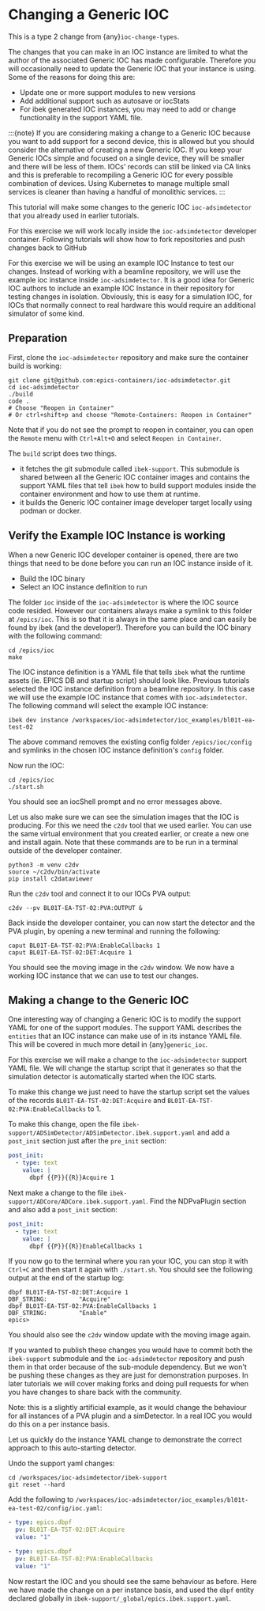 # Changing a Generic IOC

This is a type 2 change from {any}`ioc-change-types`.

The changes that you can make in an IOC instance are limited to what
the author of the associated Generic IOC has made configurable.
Therefore you will
occasionally need to update the Generic IOC that your instance is using.
Some of the reasons for doing this are:

- Update one or more support modules to new versions
- Add additional support such as autosave or iocStats
- For ibek generated IOC instances, you may need to add or change functionality
  in the support YAML file.

:::{note}
If you are considering making a change to a Generic IOC because you
want to add support for a second device, this is allowed but you should
consider the alternative of creating a new Generic IOC.
If you keep your Generic IOCs simple and focused on a single device, they
will be smaller and there will be less of them. IOCs' records can still be
linked via CA links and this is preferable to recompiling a Generic IOC
for every possible combination of devices. Using Kubernetes to
manage multiple small services is cleaner than having a handful of
monolithic services.
:::

This tutorial will make some changes to the generic IOC `ioc-adsimdetector`
that you already used in earlier tutorials.

For this exercise we will work locally inside the `ioc-adsimdetector`
developer container. Following tutorials will show how to fork repositories
and push changes back to GitHub

For this exercise we will be using an example IOC Instance to test our changes. Instead of working with a beamline repository, we will use the example ioc instance inside `ioc-adsimdetector`. It is a good idea for Generic IOC authors to include an example IOC Instance in their repository for testing changes in isolation. Obviously, this is easy for a simulation IOC, for IOCs that normally connect to real hardware this would require an additional simulator of some kind.

## Preparation

First, clone the `ioc-adsimdetector` repository and make sure the container
build is working:

```console
git clone git@github.com:epics-containers/ioc-adsimdetector.git
cd ioc-adsimdetector
./build
code .
# Choose "Reopen in Container"
# Or ctrl+shift+p and choose "Remote-Containers: Reopen in Container"
```

Note that if you do not see the prompt to reopen in container, you can open
the `Remote` menu with `Ctrl+Alt+O` and select `Reopen in Container`.

The `build` script does two things.

- it fetches the git submodule called `ibek-support`. This submodule is shared between all the Generic IOC container images and contains the support YAML files that tell `ibek` how to build support modules inside the container environment and how to use them at runtime.
- it builds the Generic IOC container image developer target locally using podman or docker.

## Verify the Example IOC Instance is working

When a new Generic IOC developer container is opened, there are two things
that need to be done before you can run an IOC instance inside of it.

- Build the IOC binary
- Select an IOC instance definition to run

The folder `ioc` inside of the `ioc-adsimdetector` is where the IOC source code resided. However our containers always make a symlink to this folder at `/epics/ioc`. This is so that it is always in the same place and can easily be found by ibek (and the developer!). Therefore you can build the IOC binary with the
following command:

```console
cd /epics/ioc
make
```

The IOC instance definition is a YAML file that tells `ibek` what the runtime assets (ie. EPICS DB and startup script) should look like. Previous tutorials selected the IOC instance definition from a beamline repository. In this case we will use the example IOC instance that comes with `ioc-adsimdetector`. The following command will select the example IOC instance:

```console
ibek dev instance /workspaces/ioc-adsimdetector/ioc_examples/bl01t-ea-test-02
```

The above command removes the existing config folder `/epics/ioc/config` and
symlinks in the chosen IOC instance definition's `config` folder.

Now run the IOC:

```console
cd /epics/ioc
./start.sh
```

You should see an iocShell prompt and no error messages above.

Let us also make sure we can see the simulation images that the IOC is
producing. For this we need the `c2dv` tool that we used earlier. You
can use the same virtual environment that you created earlier, or create
a new one and install again. Note that these commands are to be run
in a terminal outside of the developer container.

```console
python3 -m venv c2dv
source ~/c2dv/bin/activate
pip install c2dataviewer
```

Run the `c2dv` tool and connect it to our IOCs PVA output:

```console
c2dv --pv BL01T-EA-TST-02:PVA:OUTPUT &
```

Back inside the developer container, you can now start the detector and
the PVA plugin, by opening a new terminal and running the following:

```console
caput BL01T-EA-TST-02:PVA:EnableCallbacks 1
caput BL01T-EA-TST-02:DET:Acquire 1
```

You should see the moving image in the `c2dv` window. We now have a working
IOC instance that we can use to test our changes.

## Making a change to the Generic IOC

One interesting way of changing a Generic IOC is to modify the support YAML
for one of the support modules. The support YAML describes the `entities` that
an IOC instance can make use of in its instance YAML file. This will be
covered in much more detail in {any}`generic_ioc`.

For this exercise we will make a change to the `ioc-adsimdetector` support
YAML file. We will change the startup script that it generates so that the
simulation detector is automatically started when the IOC starts.

To make this change we just need to have the startup script set the values
of the records `BL01T-EA-TST-02:DET:Acquire` and
`BL01T-EA-TST-02:PVA:EnableCallbacks` to 1.

To make this change, open the file
`ibek-support/ADSimDetector/ADSimDetector.ibek.support.yaml`
and add a `post_init` section just after the `pre_init` section:

```yaml
post_init:
  - type: text
    value: |
      dbpf {{P}}{{R}}Acquire 1
```

Next make a change to the file `ibek-support/ADCore/ADCore.ibek.support.yaml`.
Find the NDPvaPlugin section and also add a `post_init` section:

```yaml
post_init:
  - type: text
    value: |
      dbpf {{P}}{{R}}EnableCallbacks 1
```

If you now go to the terminal where you ran your IOC, you can stop it with
`Ctrl+C` and then start it again with `./start.sh`. You should see the
following output at the end of the startup log:

```console
dbpf BL01T-EA-TST-02:DET:Acquire 1
DBF_STRING:         "Acquire"
dbpf BL01T-EA-TST-02:PVA:EnableCallbacks 1
DBF_STRING:         "Enable"
epics>
```

You should also see the `c2dv` window update with the moving image again.

If you wanted to publish these changes you would have to commit both the
`ibek-support` submodule and the `ioc-adsimdetector` repository and push
them in that order because of the sub-module dependency. But we won't be
pushing these changes as they are just for demonstration purposes. In later
tutorials we will cover making forks and doing pull requests for when you have
changes to share back with the community.

Note: this is a slightly artificial example, as it would change the behaviour
for all instances of a PVA plugin and a simDetector. In a real IOC you would
do this on a per instance basis.

Let us quickly do the instance YAML change to demonstrate the correct approach
to this auto-starting detector.

Undo the support yaml changes:

```console
cd /workspaces/ioc-adsimdetector/ibek-support
git reset --hard
```

Add the following to
`/workspaces/ioc-adsimdetector/ioc_examples/bl01t-ea-test-02/config/ioc.yaml`:

```yaml
- type: epics.dbpf
  pv: BL01T-EA-TST-02:DET:Acquire
  value: "1"

- type: epics.dbpf
  pv: BL01T-EA-TST-02:PVA:EnableCallbacks
  value: "1"
```

Now restart the IOC and you should see the same behaviour as before. Here
we have made the change on a per instance basis, and used the `dbpf` entity
declared globally in `ibek-support/_global/epics.ibek.support.yaml`.
